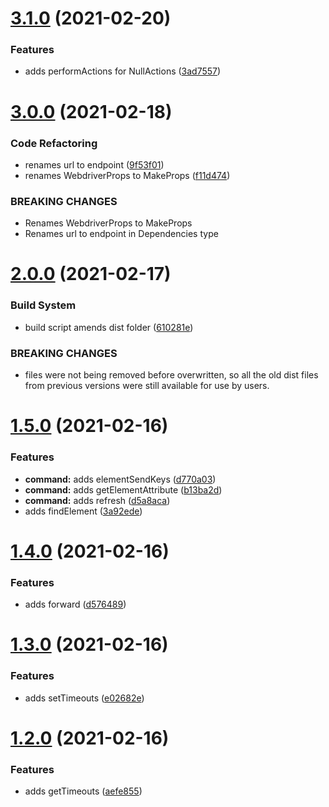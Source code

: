# [3.1.0](https://github.com/waynevanson/fp-ts-webdriver/compare/v3.0.0...v3.1.0) (2021-02-20)


### Features

* adds performActions for NullActions ([3ad7557](https://github.com/waynevanson/fp-ts-webdriver/commit/3ad7557231217f2aed5d3b9509144238a15dbb3a))

# [3.0.0](https://github.com/waynevanson/fp-ts-webdriver/compare/v2.0.0...v3.0.0) (2021-02-18)


### Code Refactoring

* renames url to endpoint ([9f53f01](https://github.com/waynevanson/fp-ts-webdriver/commit/9f53f013baec8bd636070a038a119ab444bad40a))
* renames WebdriverProps to MakeProps ([f11d474](https://github.com/waynevanson/fp-ts-webdriver/commit/f11d474c98b47d0011746098b44921dc6d824fcc))


### BREAKING CHANGES

* Renames WebdriverProps to MakeProps
* Renames url to endpoint in Dependencies type

# [2.0.0](https://github.com/waynevanson/fp-ts-webdriver/compare/v1.5.0...v2.0.0) (2021-02-17)


### Build System

* build script amends dist folder ([610281e](https://github.com/waynevanson/fp-ts-webdriver/commit/610281e3152373cb77397e4804e6ccdd69ee5e1e))


### BREAKING CHANGES

* files were not being removed before overwritten, so all the old dist files from previous versions were still available for use by users.

# [1.5.0](https://github.com/waynevanson/fp-ts-webdriver/compare/v1.4.0...v1.5.0) (2021-02-16)


### Features

* **command:** adds elementSendKeys ([d770a03](https://github.com/waynevanson/fp-ts-webdriver/commit/d770a03e77ad8da30c3af331690b8234a2f5e567))
* **command:** adds getElementAttribute ([b13ba2d](https://github.com/waynevanson/fp-ts-webdriver/commit/b13ba2d25aa5e2d8ed78fac6663d34dd70d84152))
* **command:** adds refresh ([d5a8aca](https://github.com/waynevanson/fp-ts-webdriver/commit/d5a8aca7743114f8aadfe852c28ec6d771f00086))
* adds findElement ([3a92ede](https://github.com/waynevanson/fp-ts-webdriver/commit/3a92edea079bea1e3fad7c9b452f41ce7f4b9822))

# [1.4.0](https://github.com/waynevanson/fp-ts-webdriver/compare/v1.3.0...v1.4.0) (2021-02-16)


### Features

* adds forward ([d576489](https://github.com/waynevanson/fp-ts-webdriver/commit/d576489a180767b09e08b3005c5c7c6e67391485))

# [1.3.0](https://github.com/waynevanson/fp-ts-webdriver/compare/v1.2.0...v1.3.0) (2021-02-16)


### Features

* adds setTimeouts ([e02682e](https://github.com/waynevanson/fp-ts-webdriver/commit/e02682e2847f8219273af5484cb2734e5ef1a821))

# [1.2.0](https://github.com/waynevanson/fp-ts-webdriver/compare/v1.1.0...v1.2.0) (2021-02-16)


### Features

* adds getTimeouts ([aefe855](https://github.com/waynevanson/fp-ts-webdriver/commit/aefe855554ffbb0a21c2fa92ddd92fd54c75051d))
